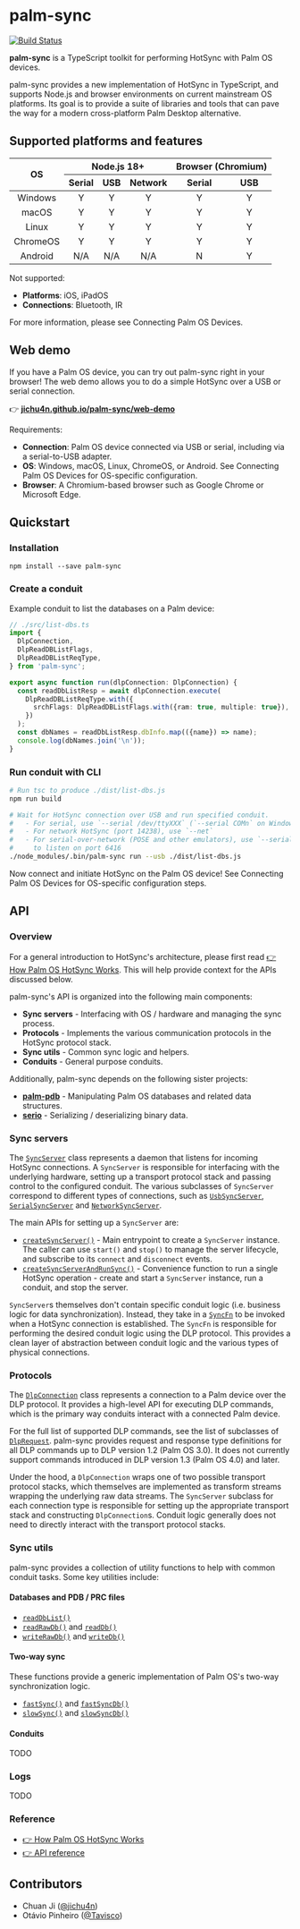 # palm-sync

<!-- [![NPM Version][npm-version-image]][npm-url] -->

[![Build Status][build-status-image]][github-url]

**palm-sync** is a TypeScript toolkit for performing HotSync with Palm OS devices.

palm-sync provides a new implementation of HotSync in TypeScript, and supports Node.js and browser environments on current mainstream OS platforms. Its goal is to provide a suite of libraries and tools that can pave the way for a modern cross-platform Palm Desktop alternative.

## Supported platforms and features

<table>
  <thead>
    <tr>
      <th rowspan=2 style="text-align: center">OS</th>
      <th colspan=3 style="text-align: center">Node.js 18+</th>
      <th colspan=2 style="text-align: center">Browser (Chromium)</th>
    </tr>
    <tr>
      <th style="text-align: center">Serial</th>
      <th style="text-align: center">USB</th>
      <th style="text-align: center">Network</th>
      <th style="text-align: center">Serial</th>
      <th style="text-align: center">USB</th>
    </tr>
  </thead>
  <tbody>
    <tr>
      <td style="text-align: center">Windows</td>
      <td style="text-align: center">Y</td>
      <td style="text-align: center">Y</td>
      <td style="text-align: center">Y</td>
      <td style="text-align: center">Y</td>
      <td style="text-align: center">Y</td>
    </tr>
    <tr>
      <td style="text-align: center">macOS</td>
      <td style="text-align: center">Y</td>
      <td style="text-align: center">Y</td>
      <td style="text-align: center">Y</td>
      <td style="text-align: center">Y</td>
      <td style="text-align: center">Y</td>
    </tr>
    <tr>
      <td style="text-align: center">Linux</td>
      <td style="text-align: center">Y</td>
      <td style="text-align: center">Y</td>
      <td style="text-align: center">Y</td>
      <td style="text-align: center">Y</td>
      <td style="text-align: center">Y</td>
    </tr>
    <tr>
      <td style="text-align: center">ChromeOS</td>
      <td style="text-align: center">Y</td>
      <td style="text-align: center">Y</td>
      <td style="text-align: center">Y</td>
      <td style="text-align: center">Y</td>
      <td style="text-align: center">Y</td>
    </tr>
    <tr>
      <td style="text-align: center">Android</td>
      <td style="text-align: center">N/A</td>
      <td style="text-align: center">N/A</td>
      <td style="text-align: center">N/A</td>
      <td style="text-align: center">N</td>
      <td style="text-align: center">Y</td>
    </tr>
  </tbody>
</table>

Not supported:

- **Platforms**: iOS, iPadOS
- **Connections**: Bluetooth, IR

For more information, please see Connecting Palm OS Devices.

## Web demo

If you have a Palm OS device, you can try out palm-sync right in your browser! The web demo allows you to do a simple HotSync over a USB or serial connection.

👉 [ **jichu4n.github.io/palm-sync/web-demo** ](https://jichu4n.github.io/palm-sync/web-demo/)

Requirements:

- **Connection**: Palm OS device connected via USB or serial, including via a serial-to-USB adapter.
- **OS**: Windows, macOS, Linux, ChromeOS, or Android. See Connecting Palm OS Devices for OS-specific configuration.
- **Browser**: A Chromium-based browser such as Google Chrome or Microsoft Edge.

## Quickstart

### Installation

```
npm install --save palm-sync
```

### Create a conduit

Example conduit to list the databases on a Palm device:

```ts
// ./src/list-dbs.ts
import {
  DlpConnection,
  DlpReadDBListFlags,
  DlpReadDBListReqType,
} from 'palm-sync';

export async function run(dlpConnection: DlpConnection) {
  const readDbListResp = await dlpConnection.execute(
    DlpReadDBListReqType.with({
      srchFlags: DlpReadDBListFlags.with({ram: true, multiple: true}),
    })
  );
  const dbNames = readDbListResp.dbInfo.map(({name}) => name);
  console.log(dbNames.join('\n'));
}
```

### Run conduit with CLI

```bash
# Run tsc to produce ./dist/list-dbs.js
npm run build

# Wait for HotSync connection over USB and run specified conduit.
#   - For serial, use `--serial /dev/ttyXXX` (`--serial COMn` on Windows)
#   - For network HotSync (port 14238), use `--net`
#   - For serial-over-network (POSE and other emulators), use `--serial:net`
#     to listen on port 6416
./node_modules/.bin/palm-sync run --usb ./dist/list-dbs.js
```

Now connect and initiate HotSync on the Palm OS device! See Connecting Palm OS Devices for OS-specific configuration steps.

## API

### Overview

For a general introduction to HotSync's architecture, please first read [👉 How Palm OS HotSync Works](https://github.com/jichu4n/palm-sync/blob/master/docs/how-palm-os-hotsync-works.md). This will help provide context for the APIs discussed below.

palm-sync's API is organized into the following main components:

- **Sync servers** - Interfacing with OS / hardware and managing the sync process.
- **Protocols** - Implements the various communication protocols in the HotSync protocol stack.
- **Sync utils** - Common sync logic and helpers.
- **Conduits** - General purpose conduits.

Additionally, palm-sync depends on the following sister projects:

- [**palm-pdb**](https://github.com/jichu4n/palm-pdb) - Manipulating Palm OS databases and related data structures.
- [**serio**](https://github.com/jichu4n/serio) - Serializing / deserializing binary data.

### Sync servers

The [`SyncServer`](https://jichu4n.github.io/palm-sync/docs/classes/SyncServer.html) class represents a daemon that listens for incoming HotSync connections. A `SyncServer` is responsible for interfacing with the underlying hardware, setting up a transport protocol stack and passing control to the configured conduit. The various subclasses of `SyncServer` correspond to different types of connections, such as [`UsbSyncServer`](https://jichu4n.github.io/palm-sync/docs/classes/UsbSyncServer.html), [`SerialSyncServer`](https://jichu4n.github.io/palm-sync/docs/classes/SerialSyncServer.html) and [`NetworkSyncServer`](https://jichu4n.github.io/palm-sync/docs/classes/NetworkSyncServer.html).

The main APIs for setting up a `SyncServer` are:

- [`createSyncServer()`](https://jichu4n.github.io/palm-sync/docs/functions/createSyncServer.html) - Main entrypoint to create a `SyncServer` instance. The caller can use `start()` and `stop()` to manage the server lifecycle, and subscribe to its `connect` and `disconnect` events.
- [`createSyncServerAndRunSync()`](https://jichu4n.github.io/palm-sync/docs/functions/createSyncServerAndRunSync.html) - Convenience function to run a single HotSync operation - create and start a `SyncServer` instance, run a conduit, and stop the server.

`SyncServer`s themselves don't contain specific conduit logic (i.e. business logic for data synchronization). Instead, they take in a [`SyncFn`](https://jichu4n.github.io/palm-sync/docs/types/SyncFn.html) to be invoked when a HotSync connection is established. The `SyncFn` is responsible for performing the desired conduit logic using the DLP protocol. This provides a clean layer of abstraction between conduit logic and the various types of physical connections.

### Protocols

The [`DlpConnection`](https://jichu4n.github.io/palm-sync/docs/classes/DlpConnection.html) class represents a connection to a Palm device over the DLP protocol. It provides a high-level API for executing DLP commands, which is the primary way conduits interact with a connected Palm device.

For the full list of supported DLP commands, see the list of subclasses of [`DlpRequest`](https://jichu4n.github.io/palm-sync/docs/classes/DlpRequest.html). palm-sync provides request and response type definitions for all DLP commands up to DLP version 1.2 (Palm OS 3.0). It does not currently support commands introduced in DLP version 1.3 (Palm OS 4.0) and later.

Under the hood, a `DlpConnection` wraps one of two possible transport protocol stacks, which themselves are implemented as transform streams wrapping the underlying raw data streams. The `SyncServer` subclass for each connection type is responsible for setting up the appropriate transport stack and constructing `DlpConnection`s. Conduit logic generally does not need to directly interact with the transport protocol stacks.

### Sync utils

palm-sync provides a collection of utility functions to help with common conduit tasks. Some key utilities include:

#### Databases and PDB / PRC files

- [`readDbList()`](https://jichu4n.github.io/palm-sync/docs/functions/readDbList.html)
- [`readRawDb()`](https://jichu4n.github.io/palm-sync/docs/functions/readRawDb.html) and [`readDb()`](https://jichu4n.github.io/palm-sync/docs/functions/readDb.html)
- [`writeRawDb()`](https://jichu4n.github.io/palm-sync/docs/functions/writeRawDb.html) and [`writeDb()`](https://jichu4n.github.io/palm-sync/docs/functions/writeDb.html)

#### Two-way sync

These functions provide a generic implementation of Palm OS's two-way synchronization logic.

- [`fastSync()`](https://jichu4n.github.io/palm-sync/docs/functions/fastSync.html) and [`fastSyncDb()`](https://jichu4n.github.io/palm-sync/docs/functions/fastSyncDb.html)
- [`slowSync()`](https://jichu4n.github.io/palm-sync/docs/functions/slowSync.html) and [`slowSyncDb()`](https://jichu4n.github.io/palm-sync/docs/functions/slowSyncDb.html)

#### Conduits

TODO

### Logs

TODO

### Reference

- [👉 How Palm OS HotSync Works](https://github.com/jichu4n/palm-sync/blob/master/docs/how-palm-os-hotsync-works.md)
- [👉 API reference ](https://jichu4n.github.io/palm-sync/docs/)

## Contributors

- Chuan Ji ([@jichu4n](https://github.com/jichu4n))
- Otávio Pinheiro ([@Tavisco](https://github.com/Tavisco))

[npm-url]: https://npmjs.org/package/palm-sync
[npm-version-image]: https://badgen.net/npm/v/palm-sync
[github-url]: https://github.com/jichu4n/palm-sync
[build-status-image]: https://github.com/jichu4n/palm-sync/actions/workflows/build.yaml/badge.svg
